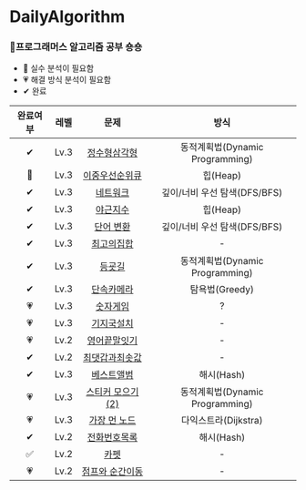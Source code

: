 # DailyAlgorithm
### 🌻프로그래머스 알고리즘 공부 숑숑<br/>
- 💜 실수 분석이 필요함
- 💗 해결 방식 분석이 필요함
- ✔ 완료

|**완료여부**|**레벨**|**문제**|**방식**|
|:---:|:---:|:---:|:---:|
|✔|Lv.3|[정수형삼각형](https://school.programmers.co.kr/learn/courses/30/lessons/43105)|동적계획법(Dynamic Programming)|
|💜|Lv.3|[이중우선순위큐](https://school.programmers.co.kr/learn/courses/30/lessons/42628)|힙(Heap)|
|✔|Lv.3|[네트워크](https://school.programmers.co.kr/learn/courses/30/lessons/43162)|깊이/너비 우선 탐색(DFS/BFS)|
|✔|Lv.3|[야근지수](https://school.programmers.co.kr/learn/courses/30/lessons/12927)|힙(Heap)|
|✔|Lv.3|[단어 변환](https://school.programmers.co.kr/learn/courses/30/lessons/43163)|깊이/너비 우선 탐색(DFS/BFS)|
|✔|Lv.3|[최고의집합](https://school.programmers.co.kr/learn/courses/30/lessons/12938)|-|
|✔|Lv.3|[등굣길](https://school.programmers.co.kr/learn/courses/30/lessons/42898)|동적계획법(Dynamic Programming)|
|✔|Lv.3|[단속카메라](https://school.programmers.co.kr/learn/courses/30/lessons/42884)|탐욕법(Greedy)|
|💗|Lv.3|[숫자게임](https://school.programmers.co.kr/learn/courses/30/lessons/12987)|?|
|💗|Lv.3|[기지국설치](https://school.programmers.co.kr/learn/courses/30/lessons/12979)|-|
|💗|Lv.2|[영어끝말잇기](https://school.programmers.co.kr/learn/courses/30/lessons/12981)|-|
|✔|Lv.2|[최댓갑과최솟값](https://school.programmers.co.kr/learn/courses/30/lessons/12939)|-|
|✔|Lv.3|[베스트앨범](https://school.programmers.co.kr/learn/courses/30/lessons/42579)|해시(Hash)|
|💗|Lv.3|[스티커 모으기(2)](https://school.programmers.co.kr/learn/courses/30/lessons/12971)|동적계획법(Dynamic Programming)|
|💗|Lv.3|[가장 먼 노드](https://school.programmers.co.kr/learn/courses/30/lessons/49189)|다익스트라(Dijkstra)|
|✔|Lv.2|[전화번호목록](https://school.programmers.co.kr/learn/courses/30/lessons/42577)|해시(Hash)|
|✅|Lv.2|[카펫](https://school.programmers.co.kr/learn/courses/30/lessons/42842)|-|
|💗|Lv.2|[점프와 순간이동](https://school.programmers.co.kr/learn/courses/30/lessons/12980)|-|





